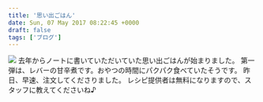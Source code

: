 ```yaml
---
title: '思い出ごはん'
date: Sun, 07 May 2017 08:22:45 +0000
draft: false
tags: ['ブログ']
---
```


[![](/images/2017/05/wp-1494145090012-1024x576.jpg)](/images/2017/05/wp-1494145090012.jpg) 去年からノートに書いていただいていた思い出ごはんが始まりました。 第一弾は、レバーの甘辛煮です。おやつの時間にパクパク食べていたそうです。 昨日、早速、注文してくださりました。 レシピ提供者は無料になりますので、スタッフに教えてくださいね♪